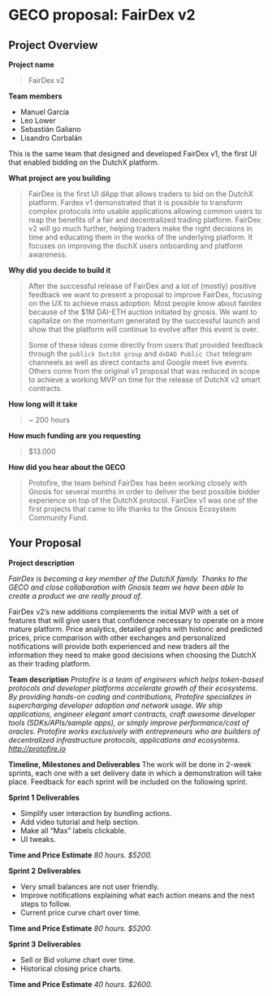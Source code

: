 # GECO proposal: FairDex v2 

## Project Overview

**Project name**

> FairDex v2

**Team members**

- Manuel García
- Leo Lower
- Sebastián Galiano
- Lisandro Corbalán

This is the same team that designed and developed FairDex v1, the first UI that enabled bidding on the DutchX platform.

**What project are you building**

> FairDex is the first UI dApp that allows traders to bid on the DutchX platform. Fardex v1 demonstrated that it is possible to transform complex protocols into usable applications allowing common users to reap the benefits of a fair and decentralized trading platform.
> FairDex v2 will go much further, helping traders make the right decisions in time and educating them in the works of the underlying platform. It focuses on improving the duchX users onboarding and platform awareness.

**Why did you decide to build it**

> After the successful release of FairDex and a lot of (mostly) positive feedback we want to present a proposal to improve FairDex, focusing on the UX to achieve mass adoption.
> Most people know about fairdex because of the $1M DAI-ETH auction initiated by gnosis. 
> We want to capitalize on the momentum generated by the successful launch and show that the platform will continue to evolve after this event is over.
> 
> Some of these ideas come directly from users that provided feedback through the `publick DutchX group` and `dxDAO Public Chat` telegram channeels as well as direct contacts and Google meet live events. Others come from the original v1 proposal that was reduced in scope to achieve a working MVP on time for the release of DutchX v2 smart contracts.

**How long will it take**

> ~ 200 hours

**How much funding are you requesting**

> $13.000

**How did you hear about the GECO**

> Protofire, the team behind FairDex has been working closely with Gnosis for several months in order to deliver the best possible bidder experience on top of the DutchX protocol. FairDex v1 was one of the first projects that came to life thanks to the Gnosis Ecosystem Community Fund.
## Your Proposal

**Project description**

*FairDex is becoming a key member of the DutchX family. Thanks to the GECO and close collaboration with Gnosis team we have been able to create a product we are really proud of.*

FairDex v2’s new additions complements the initial MVP with a set of features that will give users that confidence necessary to operate on a more mature platform. Price analytics, detailed graphs with historic and predicted prices, price comparison with other exchanges and personalized notifications will provide both experienced and new traders all the information they need to make good decisions when choosing the DutchX as their trading platform.

**Team description**
*Protofire is a team of engineers which helps token-based protocols and developer platforms accelerate growth of their ecosystems. By providing hands-on coding and contributions, Protofire specializes in supercharging developer adoption and network usage. We ship applications, engineer elegant smart contracts, craft awesome developer tools (SDKs/APIs/sample apps), or simply improve performance/cost of oracles.* 
*Protofire works exclusively with entrepreneurs who are builders of decentralized infrastructure protocols, applications and ecosystems. http://protofire.io*

**Timeline, Milestones and Deliverables**
The work will be done in 2-week sprints, each one with a set delivery date in which a demonstration will take place. Feedback for each sprint will be included on the following sprint.


**Sprint 1**
**Deliverables** 

- Simplify user interaction by bundling actions.
- Add video tutorial and help section.
- Make all “Max” labels clickable.
- UI tweaks.

**Time and Price Estimate** *80 hours. $5200.*


**Sprint 2**
**Deliverables** 

- Very small balances are not user friendly.
- Improve notifications explaining what each action means and the next steps to follow.
- Current price curve chart over time.

**Time and Price Estimate** *80 hours. $5200.*


**Sprint 3**
**Deliverables** 

- Sell or Bid volume chart over time.
- Historical closing price charts.

**Time and Price Estimate** *40 hours. $2600.*


